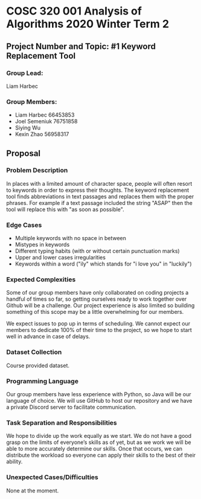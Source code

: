 # COSC 320 001 Analysis of Algorithms 2020 Winter Term 2

## Project Number and Topic: #1 Keyword Replacement Tool

### Group Lead:
Liam Harbec

### Group Members:
- Liam Harbec 66453853
- Joel Semeniuk 76751858
- Siying Wu
- Kexin Zhao 56958317

## Proposal

### Problem Description
In places with a limited amount of character space, people will often resort to keywords in order to express their thoughts. 
The keyword replacement tool finds abbreviations in text passages and replaces them with the proper phrases. For example if a text passage included the string "ASAP" then the tool will replace this with "as soon as possible".

### Edge Cases
- Multiple keywords with no space in between
- Mistypes in keywords
- Different typing habits (with or without certain punctuation marks)
- Upper and lower cases irregularities
- Keywords within a word ("ily" which stands for "i love you" in "luckily")

### Expected Complexities
Some of our group members have only collaborated on coding projects a handful of times so far, so getting ourselves ready to work together over Github will be a challenge. Our project experience is also limited so building something of this scope may be a little overwhelming for our members.

We expect issues to pop up in terms of scheduling. We cannot expect our members to dedicate 100% of their time to the project, so we hope to start well in advance in case of delays.

### Dataset Collection
Course provided dataset.

### Programming Language
Our group members have less experience with Python, so Java will be our language of choice. We will use GitHub to host our repository and we have a private Discord server to facilitate communication.

### Task Separation and Responsibilities
We hope to divide up the work equally as we start. We do not have a good grasp on the limits of everyone’s skills as of yet, but as we work we will be able to more accurately determine our skills. Once that occurs, we can distribute the workload so everyone can apply their skills to the best of their ability. 

### Unexpected Cases/Difficulties
None at the moment.
